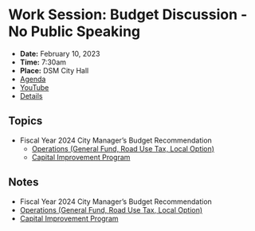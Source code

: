 # Work Session: Budget Discussion - No Public Speaking

- **Date:** February 10, 2023
- **Time:** 7:30am
- **Place:** DSM City Hall
- [Agenda](https://councildocs.dsm.city/agendas/2023/20230210BudgetDiscussion.pdf)
- [YouTube](https://youtube.com/live/S3VVdiJIC2w)
- [Details](https://www.dsm.city/citycouncil_detail_T60_R2374.php)

## Topics

- Fiscal Year 2024 City Manager’s Budget Recommendation
    - [Operations (General Fund, Road Use Tax, Local Option)](https://www.dsm.city/document_center/City%20Clerk/Work%20Sessions/2023/Operations%20-%20General%20Fund,%20Road%20Use%20Tax,%20Local%20Option.pdf)
    - [Capital Improvement Program](https://www.dsm.city/document_center/City%20Clerk/Work%20Sessions/2023/Capital%20Improvement%20Program.pdf)

## Notes

- Fiscal Year 2024 City Manager’s Budget Recommendation
- [Operations (General Fund, Road Use Tax, Local Option)](https://www.dsm.city/document_center/City%20Clerk/Work%20Sessions/2023/Operations%20-%20General%20Fund,%20Road%20Use%20Tax,%20Local%20Option.pdf)
- [Capital Improvement Program](https://www.dsm.city/document_center/City%20Clerk/Work%20Sessions/2023/Capital%20Improvement%20Program.pdf)
